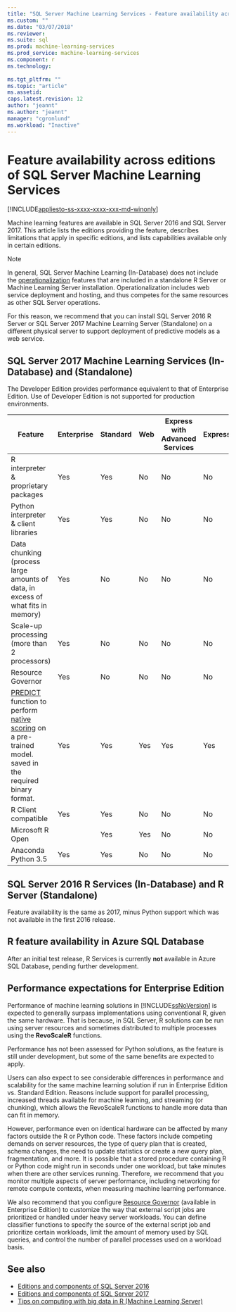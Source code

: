 ```yaml
---
title: "SQL Server Machine Learning Services - Feature availability across editions | Microsoft Docs"
ms.custom: ""
ms.date: "03/07/2018"
ms.reviewer: 
ms.suite: sql
ms.prod: machine-learning-services
ms.prod_service: machine-learning-services
ms.component: r
ms.technology: 
  
ms.tgt_pltfrm: ""
ms.topic: "article"
ms.assetid: 
caps.latest.revision: 12
author: "jeannt"
ms.author: "jeannt"
manager: "cgronlund"
ms.workload: "Inactive"
---
```


# Feature availability across editions of SQL Server Machine Learning Services
[!INCLUDE[appliesto-ss-xxxx-xxxx-xxx-md-winonly](../../includes/appliesto-ss-xxxx-xxxx-xxx-md-winonly.md)]
 
 Machine learning features are available in SQL Server 2016 and SQL Server 2017. This article lists the editions providing the feature, describes limitations that apply in specific editions, and lists capabilities available only in certain editions.

 > [!NOTE]
 > In general, SQL Server Machine Learning (In-Database) does not include the [operationalization](https://docs.microsoft.com/machine-learning-server/what-is-operationalization) features that are included in a standalone R Server or Machine Learning Server installation. Operationalization includes web service deployment and hosting, and thus competes for the same resources as other SQL Server operations.
 > 
 > For this reason, we recommend that you can install SQL Server 2016 R Server or SQL Server 2017 Machine Learning Server (Standalone) on a different physical server to support deployment of predictive models as a web service. 

## SQL Server 2017 Machine Learning Services (In-Database) and (Standalone)

The Developer Edition provides performance equivalent to that of Enterprise Edition. Use of Developer Edition is not supported for production environments.

|Feature      |Enterprise      |Standard      |Web      |Express with Advanced Services      |Express                 | 
|-------------|----------------|--------------|---------|------------------------------------|------------------------|
| R interpreter & proprietary packages | Yes | Yes | No | No | No | 
| Python interpreter & client libraries | Yes | Yes | No | No | No | 
| Data chunking (process large amounts of data, in excess of what fits in memory) | Yes | No | No | No | No |
| Scale-up processing (more than 2 processors) | Yes | No | No | No | No |
| Resource Governor | Yes | No | No | No | No |
| [PREDICT](../../t-sql/queries/predict-transact-sql.md) function to perform [native scoring](../sql-native-scoring.md) on a pre-trained model. saved in the required binary format. | Yes | Yes | Yes | Yes | Yes |
| R Client compatible | Yes | Yes | No | No | No | 
| Microsoft R Open || Yes | Yes | No | No | No | 
| Anaconda Python 3.5 | Yes | Yes | No | No | No | 

## SQL Server 2016 R Services (In-Database) and R Server (Standalone)

Feature availability is the same as 2017, minus Python support which was not available in the first 2016 release.

## R feature availability in Azure SQL Database
  
After an initial test release, R Services is currently **not** available in Azure SQL Database, pending further development. 

## Performance expectations for Enterprise Edition

Performance of machine learning solutions in [!INCLUDE[ssNoVersion](../../includes/ssnoversion-md.md)] is expected to generally surpass implementations using conventional R, given the same hardware. That is because, in SQL Server, R solutions can be run using server resources and sometimes distributed to multiple processes using the **RevoScaleR** functions. 

Performance has not been assessed for Python solutions, as the feature is still under development, but some of the same benefits are expected to apply.

Users can also expect to see considerable differences in performance and scalability for the same machine learning solution if run in Enterprise Edition vs. Standard Edition. Reasons include support for parallel processing, increased threads available for machine learning, and streaming (or chunking), which allows the RevoScaleR functions to handle more data than can fit in memory. 

However, performance even on identical hardware can be affected by many factors outside the R or Python code. These factors include competing demands on server resources, the type of query plan that is created, schema changes, the need to update statistics or create a new query plan, fragmentation, and more. It is possible that a stored procedure containing R or Python code might run in seconds under one workload, but take minutes when there are other services running.  Therefore, we recommend that you monitor multiple aspects of server performance, including networking for remote compute contexts, when measuring machine learning performance.

We also recommend that you configure [Resource Governor](../../relational-databases/resource-governor/resource-governor.md) (available in Enterprise Edition) to customize the way that external script jobs are prioritized or handled under heavy server workloads. You can define classifier functions to specify the source of the external script job and prioritize certain workloads, limit the amount of memory used by SQL queries,  and control the number of parallel processes used on a workload basis.

## See also

+ [Editions and components of SQL Server 2016](../../sql-server/editions-and-components-of-sql-server-2016.md)
+ [Editions and components of SQL Server 2017](../../sql-server/editions-and-components-of-sql-server-2017.md)
+ [Tips on computing with big data in R (Machine Learning Server)](https://docs.microsoft.com/machine-learning-server/r/tutorial-large-data-tips)
